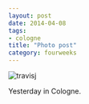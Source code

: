 ```yaml
---
layout: post
date: 2014-04-08
tags:
- cologne
title: "Photo post"
category: fourweeks
---
```

![travisj](/images/94ef5d2f10a05dadba45f973c4349979299def8da342e6e34f7fef483edab132.jpg)

<p>Yesterday in Cologne.</p>
